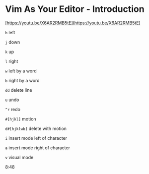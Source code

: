 # Vim As Your Editor - Introduction

[https://youtu.be/X6AR2RMB5tE](https://youtu.be/X6AR2RMB5tE)

`h` left

`j` down

`k` up

`l` right

`w` left by a word

`b` right by a word

`dd` delete line

`u` undo

`^r` redo

`#[hjkl]` motion

`d#[hjklwb]` delete with motion

`i` insert mode left of character

`a` insert mode right of character

`v` visual mode

8:48
